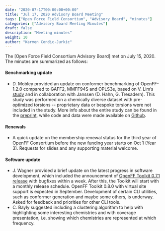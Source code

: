 ```yaml
---
date: "2020-07-17T00:00:00+00:00"
title: "Jul 17, 2020 Advisory Board Meeting"
tags: ["Open Force Field Consortium", "Advisory Board", "minutes"]
categories: ["Advisory Board Meeting Minutes"]
draft: false
description: "Meeting minutes"
weight: 10
author: "Karmen Condic-Jurkic"
---
```


The [Open Force Field Consortium Advisory Board] met on July 15, 2020.
The minutes are summarized as follows:

#### Benchmarking update

* D. Mobley provided an update on conformer benchmarking of OpenFF-1.2.0 compared to GAFF2, MMFF94S and OPLS3e, based on V. Lim’s [study](https://doi.org/10.26434/chemrxiv.12551867.v2) and in collaboration with Janssen (D. Hahn, G. Tresadern). This study was performed on a chemically diverse dataset with pre-optimized torsions -- proprietary data or bespoke torsions were not included in the study. More info about the entire study can be found in the [preprint](https://chemrxiv.org/articles/preprint/Benchmark_Assessment_of_Molecular_Geometries_and_Energies_from_Small_Molecule_Force_Fields/12551867), while code and data were made available on [Github](https://github.com/MobleyLab/benchmarkff).



#### Renewals

* A quick update on the membership renewal status for the third year of OpenFF Consortium before the new funding year starts on Oct 1 (Year 3). Requests for slides and any supporting material welcome.



#### Software update

* J. Wagner provided a brief update on the latest progress in software development, which included the announcement of [OpenFF Toolkit 0.7.1 release](https://github.com/openforcefield/openforcefield/releases/tag/0.7.1) with bugfixes within a week. After this, the Toolkit will start with a monthly release schedule. OpenFF Toolkit 0.8.0 with virtual site support is expected in September. Development of certain CLI utilities, such as conformer generation and maybe some others, is underway. Asked for feedback and priorities for other CLI tools.
* C. Bayly suggested including a clustering algorithm to help with highlighting some interesting chemistries and with coverage presentation, i.e. showing which chemistries are represented at which frequency.
